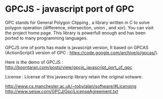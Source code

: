 # GPCJS - javascript port of GPC 

GPC stands for General Polygon Clipping , a library written in C to solve polygon operation (difference, intersection, union , and xor). You can visit the project home page. This library is powerfull enough and has been ported to many programming languages.

GPCJS 
one of ports has made is javascript version, It based on GPCAS (ActionScript3 version of GPC : https://code.google.com/archive/p/gpcas/).

Here is the demo of GPCJS :
http://boontaran.com/posts/view/gpcjs_javascript_port_of_gpc

License :
License of this javascrip library retain the original sotware:

http://www.cs.manchester.ac.uk/~toby/alan/software/#Licensing 
http://www.seisw.com/GPCJ/GpcjLicenseAgreement.txt



